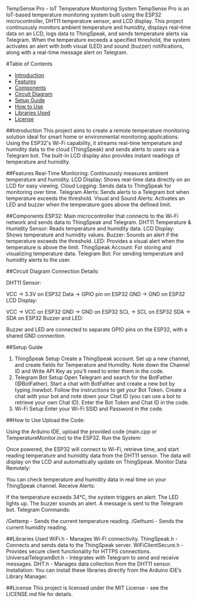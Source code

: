 TempSense Pro - IoT Temperature Monitoring System
TempSense Pro is an IoT-based temperature monitoring system built using the ESP32 microcontroller, DHT11 temperature sensor, and LCD display. This project continuously monitors ambient temperature and humidity, displays real-time data on an LCD, logs data to ThingSpeak, and sends temperature alerts via Telegram. When the temperature exceeds a specified threshold, the system activates an alert with both visual (LED) and sound (buzzer) notifications, along with a real-time message alert on Telegram.

#Table of Contents 
- [Introduction](#introduction)
- [Features](#features)
- [Components](#components)
- [Circuit Diagram](#circuit-diagram)
- [Setup Guide](#setup-guide)
- [How to Use](#how-to-use)
- [Libraries Used](#libraries-used)
- [License](#license)

##Introduction
This project aims to create a remote temperature monitoring solution ideal for smart home or environmental monitoring applications. Using the ESP32's Wi-Fi capability, it streams real-time temperature and humidity data to the cloud (ThingSpeak) and sends alerts to users via a Telegram bot. The built-in LCD display also provides instant readings of temperature and humidity.

##Features
Real-Time Monitoring: Continuously measures ambient temperature and humidity.
LCD Display: Shows real-time data directly on an LCD for easy viewing.
Cloud Logging: Sends data to ThingSpeak for monitoring over time.
Telegram Alerts: Sends alerts to a Telegram bot when temperature exceeds the threshold.
Visual and Sound Alerts: Activates an LED and buzzer when the temperature goes above the defined limit.

##Components
ESP32: Main microcontroller that connects to the Wi-Fi network and sends data to ThingSpeak and Telegram.
DHT11 Temperature & Humidity Sensor: Reads temperature and humidity data.
LCD Display: Shows temperature and humidity values.
Buzzer: Sounds an alert if the temperature exceeds the threshold.
LED: Provides a visual alert when the temperature is above the limit.
ThingSpeak Account: For storing and visualizing temperature data.
Telegram Bot: For sending temperature and humidity alerts to the user.

##Circuit Diagram
Connection Details:

DHT11 Sensor:

VCC -> 3.3V on ESP32
Data -> GPIO pin on ESP32
GND -> GND on ESP32
LCD Display:

VCC -> VCC on ESP32
GND -> GND on ESP32
SCL -> SCL on ESP32
SDA -> SDA on ESP32
Buzzer and LED:

Buzzer and LED are connected to separate GPIO pins on the ESP32, with a shared GND connection.

##Setup Guide
1. ThingSpeak Setup
Create a ThingSpeak account.
Set up a new channel, and create fields for Temperature and Humidity.
Note down the Channel ID and Write API Key as you'll need to enter them in the code.
2. Telegram Bot Setup
Open Telegram and search for the BotFather (@BotFather).
Start a chat with BotFather and create a new bot by typing /newbot.
Follow the instructions to get your Bot Token.
Create a chat with your bot and note down your Chat ID (you can use a bot to retrieve your own Chat ID).
Enter the Bot Token and Chat ID in the code.
3. Wi-Fi Setup
Enter your Wi-Fi SSID and Password in the code.

##How to Use
Upload the Code:

Using the Arduino IDE, upload the provided code (main.cpp or TemperatureMonitor.ino) to the ESP32.
Run the System:

Once powered, the ESP32 will connect to Wi-Fi, retrieve time, and start reading temperature and humidity data from the DHT11 sensor.
The data will display on the LCD and automatically update on ThingSpeak.
Monitor Data Remotely:

You can check temperature and humidity data in real time on your ThingSpeak channel.
Receive Alerts:

If the temperature exceeds 34°C, the system triggers an alert:
The LED lights up.
The buzzer sounds an alert.
A message is sent to the Telegram bot.
Telegram Commands:

/Gettemp - Sends the current temperature reading.
/Gethumi - Sends the current humidity reading.

##Libraries Used
WiFi.h - Manages Wi-Fi connectivity.
ThingSpeak.h - Connects and sends data to the ThingSpeak server.
WiFiClientSecure.h - Provides secure client functionality for HTTPS connections.
UniversalTelegramBot.h - Integrates with Telegram to send and receive messages.
DHT.h - Manages data collection from the DHT11 sensor.
Installation: You can install these libraries directly from the Arduino IDE’s Library Manager.

##License
This project is licensed under the MIT License - see the LICENSE.md file for details.

